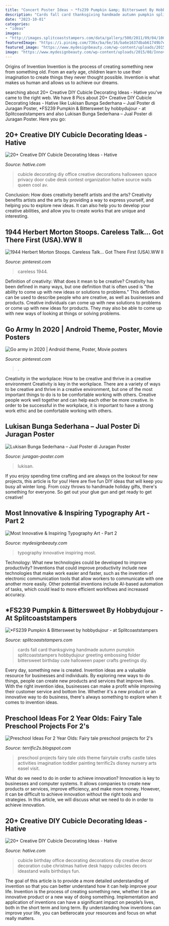 ```yaml
---
title: "Concert Poster Ideas ~ *fs239 Pumpkin &amp; Bittersweet By Hobbydujour"
description: "Cards fall card thanksgiving handmade autumn pumpkin splitcoaststampers hobbydujour greeting embossing folder bittersweet birthday cute halloween paper crafts greetings diy"
date: "2023-10-01"
categories:
- "ideas"
images:
- "http://images.splitcoaststampers.com/data/gallery/500/2011/09/04/100_3540_by_hobbydujour.jpg"
featuredImage: "https://i.pinimg.com/736x/ba/6e/16/ba6e1637dbab61749b7e3de0977ca537.jpg"
featured_image: "https://www.mydesignbeauty.com/wp-content/uploads/2015/08/Innovative-and-Inspiring-Typography-Art-Collection-by-mydesignbeauty-27.jpg"
image: "https://www.mydesignbeauty.com/wp-content/uploads/2015/08/Innovative-and-Inspiring-Typography-Art-Collection-by-mydesignbeauty-27.jpg"
---
```



Origins of Invention
Invention is the process of creating something new from something old. From an early age, children learn to use their imagination to create things they never thought possible. Invention is what makes us human and allows us to achieve our dreams.

	

		
searching about 20+ Creative DIY Cubicle Decorating Ideas - Hative you've came to the right web. We have 8 Pics about 20+ Creative DIY Cubicle Decorating Ideas - Hative like Lukisan Bunga Sederhana – Jual Poster di Juragan Poster, *FS239 Pumpkin &amp; Bittersweet by hobbydujour - at Splitcoaststampers and also Lukisan Bunga Sederhana – Jual Poster di Juragan Poster. Here you go:
		
    
## 20+ Creative DIY Cubicle Decorating Ideas - Hative

<img loading=lazy src="https://hative.com/wp-content/uploads/2014/06/cubicle-decorating-ideas/20-office-cubicle-decorating-ideas.jpg" onerror="this.onerror=null;this.src='https://tse2.mm.bing.net/th?id=OIP.EKOs4CpKpLtYMsyDkY9fvgHaHa&amp;pid=15.1';" alt="20+ Creative DIY Cubicle Decorating Ideas - Hative">

_Source: hative.com_

>cubicle decorating diy office creative decorations halloween space privacy door cube desk contest organization hative source walls queen cool av. 

	

Conclusion: How does creativity benefit artists and the arts?
Creativity benefits artists and the arts by providing a way to express yourself, and helping you to explore new ideas. It can also help you to develop your creative abilities, and allow you to create works that are unique and interesting.

    
## 1944 Herbert Morton Stoops. Careless Talk… Got There First (USA).WW II

<img loading=lazy src="https://i.pinimg.com/736x/85/4c/e9/854ce9dbaf3fe68a3093cab5f5e8589c.jpg" onerror="this.onerror=null;this.src='https://tse4.mm.bing.net/th?id=OIP.m-Mow_8hHueGhppivQ55bAHaKX&amp;pid=15.1';" alt="1944 Herbert Morton Stoops. Careless Talk… Got There First (USA).WW II">

_Source: pinterest.com_

>careless 1944. 

	

Definition of creativity: What does it mean to be creative?
Creativity has been defined in many ways, but one definition that is often used is "the ability to come up with new ideas or solutions to problems." This definition can be used to describe people who are creative, as well as businesses and products. Creative individuals can come up with new solutions to problems or come up with new ideas for products. They may also be able to come up with new ways of looking at things or solving problems.

    
## Go Army In 2020 | Android Theme, Poster, Movie Posters

<img loading=lazy src="https://i.pinimg.com/736x/ba/6e/16/ba6e1637dbab61749b7e3de0977ca537.jpg" onerror="this.onerror=null;this.src='https://tse4.mm.bing.net/th?id=OIP.jaxV1VwpkhoELnYBhi5cYQHaKX&amp;pid=15.1';" alt="Go army in 2020 | Android theme, Poster, Movie posters">

_Source: pinterest.com_

>. 

	

Creativity in the workplace: How to be creative and thrive in a creative environment
Creativity is key in the workplace. There are a variety of ways to be creative and thrive in a creative environment, but one of the most important things to do is to be comfortable working with others. Creative people work well together and can help each other be more creative. In order to be successful in the workplace, it is important to have a strong work ethic and be comfortable working with others.

    
## Lukisan Bunga Sederhana – Jual Poster Di Juragan Poster

<img loading=lazy src="http://juragan-poster.com/wp-content/uploads/2018/03/lukisan-bunga-sederhana-004.jpg" onerror="this.onerror=null;this.src='https://tse4.mm.bing.net/th?id=OIP.xfEW9cBkGzWwQkwZ5MZXMwHaJ6&amp;pid=15.1';" alt="Lukisan Bunga Sederhana – Jual Poster di Juragan Poster">

_Source: juragan-poster.com_

>lukisan. 

	

If you enjoy spending time crafting and are always on the lookout for new projects, this article is for you! Here are five fun DIY ideas that will keep you busy all winter long. From cozy throws to handmade holiday gifts, there's something for everyone. So get out your glue gun and get ready to get creative!

    
## Most Innovative &amp; Inspiring Typography Art - Part 2

<img loading=lazy src="https://www.mydesignbeauty.com/wp-content/uploads/2015/08/Innovative-and-Inspiring-Typography-Art-Collection-by-mydesignbeauty-27.jpg" onerror="this.onerror=null;this.src='https://tse1.mm.bing.net/th?id=OIP.JcaGY6cwTjzNTGoTLAjZoAHaKL&amp;pid=15.1';" alt="Most Innovative &amp; Inspiring Typography Art - Part 2">

_Source: mydesignbeauty.com_

>typography innovative inspiring most. 

	

Technology: What new technologies could be developed to improve productivity?
Inventions that could improve productivity include new technologies that make work easier and faster, such as the invention of electronic communication tools that allow workers to communicate with one another more easily. Other potential inventions include AI-based automation of tasks, which could lead to more efficient workflows and increased accuracy.

    
## *FS239 Pumpkin &amp; Bittersweet By Hobbydujour - At Splitcoaststampers

<img loading=lazy src="http://images.splitcoaststampers.com/data/gallery/500/2011/09/04/100_3540_by_hobbydujour.jpg" onerror="this.onerror=null;this.src='https://tse3.mm.bing.net/th?id=OIP.IZe0hzHpUO-B5DngTFPgGgAAAA&amp;pid=15.1';" alt="*FS239 Pumpkin &amp; Bittersweet by hobbydujour - at Splitcoaststampers">

_Source: splitcoaststampers.com_

>cards fall card thanksgiving handmade autumn pumpkin splitcoaststampers hobbydujour greeting embossing folder bittersweet birthday cute halloween paper crafts greetings diy. 

	

Every day, something new is created. Invention ideas are a valuable resource for businesses and individuals. By exploring new ways to do things, people can create new products and services that improve lives. With the right invention idea, businesses can make a profit while improving their customer service and bottom line. Whether it's a new product or an innovative way to do business, there's always something to explore when it comes to invention ideas.

    
## Preschool Ideas For 2 Year Olds: Fairy Tale Preschool Projects For 2&#039;s

<img loading=lazy src="https://lh5.googleusercontent.com/-Yr5fPMo6t4I/UgSg35CF7rI/AAAAAAAAEDQ/6TIuZoG7YIk/s640/blogger-image--1318625134.jpg" onerror="this.onerror=null;this.src='https://tse2.mm.bing.net/th?id=OIP.N9ScETeK-YzqAw5zXi9E8AAAAA&amp;pid=15.1';" alt="Preschool Ideas For 2 Year Olds: Fairy tale preschool projects for 2&#039;s">

_Source: terrific2s.blogspot.com_

>preschool projects fairy tale olds theme fairytale crafts castle tales activities imagination toddler painting terrific2s disney nursery arts easel visit. 

	

What do we need to do in order to achieve innovation?
Innovation is key to businesses and computer systems. It allows companies to create new products or services, improve efficiency, and make more money. However, it can be difficult to achieve innovation without the right tools and strategies. In this article, we will discuss what we need to do in order to achieve innovation.

    
## 20+ Creative DIY Cubicle Decorating Ideas - Hative

<img loading=lazy src="https://hative.com/wp-content/uploads/2014/06/cubicle-decorating-ideas/14-office-cubicle-decorating-ideas.jpg" onerror="this.onerror=null;this.src='https://tse2.mm.bing.net/th?id=OIP.dUqfod3d79Gb1u8tJGB9AgHaJ4&amp;pid=15.1';" alt="20+ Creative DIY Cubicle Decorating Ideas - Hative">

_Source: hative.com_

>cubicle birthday office decorating decorations diy creative decor decoration cube christmas hative desk happy cubicles decors ideastand walls birthdays fun. 

	

The goal of this article is to provide a more detailed understanding of invention so that you can better understand how it can help improve your life.
Invention is the process of creating something new, whether it be an innovative product or a new way of doing something. Implementation and application of inventions can have a significant impact on people’s lives, both in the short term and long term. By understanding how inventions can improve your life, you can betterocate your resources and focus on what really matters.

